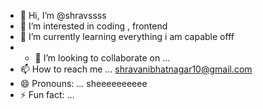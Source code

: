 - 👋 Hi, I’m @shravssss
- 👀 I’m interested in coding , frontend 
- 🌱 I’m currently learning everything i am capable offf
- - 💞️ I’m looking to collaborate on ...
- 📫 How to reach me ... shravanibhatnagar10@gmail.com
- 😄 Pronouns: ... sheeeeeeeeee
- ⚡ Fun fact: ...

<!---
shravanimit24/shravanimit24 is a ✨ special ✨ repository because its `README.md` (this file) appears on your GitHub profile.
You can click the Preview link to take a look at your changes.
--->
